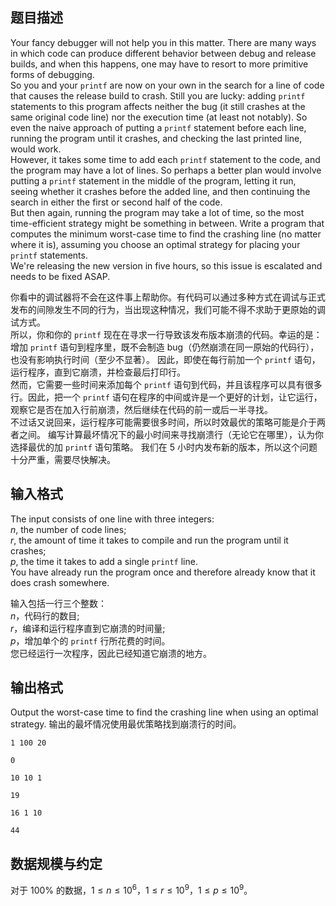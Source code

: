 ## 题目描述

Your fancy debugger will not help you in this matter. There are many ways in which code can produce different behavior between debug and release builds, and when this happens, one may have to resort to more primitive forms of debugging.  
So you and your `printf` are now on your own in the search for a line of code that causes the release build to crash. Still you are lucky: adding `printf` statements to this program affects neither the bug (it still crashes at the same original code
line) nor the execution time (at least not notably). So even the naive approach of putting a `printf` statement before each line, running the program until it crashes, and checking the last printed line, would work.  
However, it takes some time to add each `printf` statement to the code, and the program may have a lot of lines. So perhaps a better plan would involve putting a `printf` statement in the middle of the program, letting it run, seeing whether it crashes before the added line, and then continuing the search in either the first or second half of the code.  
But then again, running the program may take a lot of time, so the most time-efficient strategy might be something in between. Write a program that computes the minimum worst-case time to find the crashing line (no matter where it is), assuming you choose an optimal strategy for placing your `printf` statements.  
We're releasing the new version in five hours, so this issue is escalated and needs to be fixed ASAP.

你看中的调试器将不会在这件事上帮助你。有代码可以通过多种方式在调试与正式发布的间隙发生不同的行为，当出现这种情况，我们可能不得不求助于更原始的调试方式。  
所以，你和你的 `printf` 现在在寻求一行导致该发布版本崩溃的代码。幸运的是：增加 `printf` 语句到程序里，既不会制造 bug（仍然崩溃在同一原始的代码行），也没有影响执行时间（至少不显著）。 因此，即使在每行前加一个 `printf` 语句，运行程序，直到它崩溃，并检查最后打印行。  
然而，它需要一些时间来添加每个 `printf` 语句到代码，并且该程序可以具有很多行。因此，把一个 `printf` 语句在程序的中间或许是一个更好的计划，让它运行，观察它是否在加入行前崩溃，然后继续在代码的前一或后一半寻找。  
不过话又说回来，运行程序可能需要很多时间，所以时效最优的策略可能是介于两者之间。
编写计算最坏情况下的最小时间来寻找崩溃行（无论它在哪里），认为你选择最优的加 `printf` 语句策略。
我们在 $5$ 小时内发布新的版本，所以这个问题十分严重，需要尽快解决。

## 输入格式

The input consists of one line with three integers:  
$n$, the number of code lines;  
$r$, the amount of time it takes to compile and run the program until it crashes;  
$p$,  the time it takes to add a single `printf` line.  
You have already run the program once and therefore already know that it does crash somewhere.

输入包括一行三个整数：  
$n$，代码行的数目;  
$r$，编译和运行程序直到它崩溃的时间量;  
$p$，增加单个的 `printf` 行所花费的时间。  
您已经运行一次程序，因此已经知道它崩溃的地方。

## 输出格式

Output the worst-case time to find the crashing line when using an optimal strategy.
输出的最坏情况使用最优策略找到崩溃行的时间。

```input1
1 100 20
```

```output1
0
```

```input2
10 10 1
```

```output2
19
```

```input3
16 1 10
```

```output3
44
```

## 数据规模与约定

对于 $100 \%$ 的数据，$1 \le n \le 10^6$，$1 \le r \le 10^9$，$1 \le p \le 10^9$。